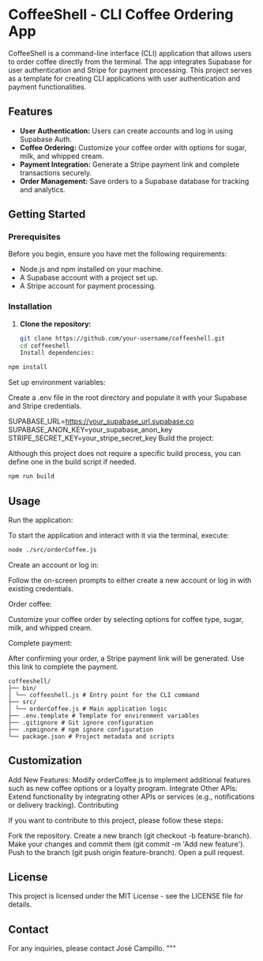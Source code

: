 # CoffeeShell - CLI Coffee Ordering App

CoffeeShell is a command-line interface (CLI) application that allows users to order coffee directly from the terminal. The app integrates Supabase for user authentication and Stripe for payment processing. This project serves as a template for creating CLI applications with user authentication and payment functionalities.

## Features

- **User Authentication:** Users can create accounts and log in using Supabase Auth.
- **Coffee Ordering:** Customize your coffee order with options for sugar, milk, and whipped cream.
- **Payment Integration:** Generate a Stripe payment link and complete transactions securely.
- **Order Management:** Save orders to a Supabase database for tracking and analytics.

## Getting Started

### Prerequisites

Before you begin, ensure you have met the following requirements:

- Node.js and npm installed on your machine.
- A Supabase account with a project set up.
- A Stripe account for payment processing.

### Installation

1. **Clone the repository:**

   ```bash
   git clone https://github.com/your-username/coffeeshell.git
   cd coffeeshell
   Install dependencies:
   ```

```bash
npm install
```
Set up environment variables:

Create a .env file in the root directory and populate it with your Supabase and Stripe credentials.


SUPABASE_URL=https://your_supabase_url.supabase.co
SUPABASE_ANON_KEY=your_supabase_anon_key
STRIPE_SECRET_KEY=your_stripe_secret_key
Build the project:

Although this project does not require a specific build process, you can define one in the build script if needed.

```bash
npm run build
```

## Usage
Run the application:


To start the application and interact with it via the terminal, execute:

```bash
node ./src/orderCoffee.js
```

Create an account or log in:

Follow the on-screen prompts to either create a new account or log in with existing credentials.

Order coffee:

Customize your coffee order by selecting options for coffee type, sugar, milk, and whipped cream.

Complete payment:

After confirming your order, a Stripe payment link will be generated. Use this link to complete the payment.

```
coffeeshell/
├── bin/
│ └── coffeeshell.js # Entry point for the CLI command
├── src/
│ └── orderCoffee.js # Main application logic
├── .env.template # Template for environment variables
├── .gitignore # Git ignore configuration
├── .npmignore # npm ignore configuration
└── package.json # Project metadata and scripts
```

## Customization

Add New Features: Modify orderCoffee.js to implement additional features such as new coffee options or a loyalty program.
Integrate Other APIs: Extend functionality by integrating other APIs or services (e.g., notifications or delivery tracking).
Contributing

If you want to contribute to this project, please follow these steps:

Fork the repository.
Create a new branch (git checkout -b feature-branch).
Make your changes and commit them (git commit -m 'Add new feature').
Push to the branch (git push origin feature-branch).
Open a pull request.


## License
This project is licensed under the MIT License - see the LICENSE file for details.

## Contact
For any inquiries, please contact José Campillo. """
